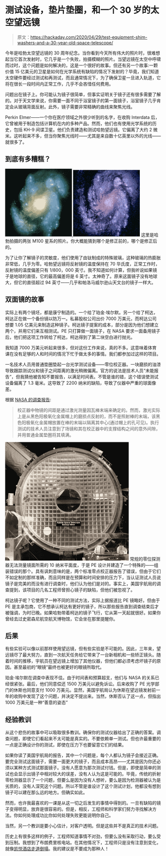 # 测试设备，垫片垫圈，和一个 30 岁的太空望远镜

> 原文：<https://hackaday.com/2020/04/29/test-equipment-shim-washers-and-a-30-year-old-space-telescope/>

今年是哈勃太空望远镜的 30 周年纪念。当你看到今天所有伟大的照片时，很难想起当它首次发射时，它几乎是一个失败，拍摄模糊的照片。当望远镜在太空中呼啸而过时，这个问题是如何解决的，这是一个很好的故事。但还有另一个故事:一颗价值 15 亿美元的卫星是如何在光学系统有缺陷的情况下发射的？毕竟，我们知道太空硬件要经过测试和再测试，而且通常情况下，为了确保卫星一旦进入轨道，它将在很长一段时间内正常工作，几乎不会吝惜任何费用。

问题出在镜子上。你可能认为镜子很简单，但事实证明关于镜子还有很多需要了解的。对于天文学来说，你需要一面不同于浴室镜子的第一面镜子，浴室镜子几乎肯定会从玻璃背面反射。此外，镜子需要非常精确的曲线来聚焦光线。

Perkin Elmer——一个你在医疗领域之外很少听到的名字，在收购 Interdata 后，它曾被用于制造包括计算机在内的多种产品。然而，他们也有使用光学系统的历史，包括 KH-9 间谍卫星。他们负责建造和测试哈勃望远镜。它偏离了大约 2 微米。这听起来不多，但当你聚焦光线时——尤其是来自数十亿英里以外的光线——就很多了。

## 到底有多糟糕？

[![](img/982565d988726beb3c781c0eaea26e44.png) ](https://hackaday.com/wp-content/uploads/2020/04/m1000.gif) [![](img/2a75085657a8840e1aa0da0cc40fe7d3.png)](https://hackaday.com/wp-content/uploads/2020/04/m001.gif) 这里是哈勃拍摄的两张 M100 星系的照片。你大概能猜到哪个是修正前的，哪个是修正后的。

为了让你了解镜子的灵敏度，他们使用了由钛制成的特殊玻璃，这种玻璃的热膨胀非常低，几乎为零。哈勃望远镜将反射镜的温度保持在 70 华氏度，正常工作时，反射镜的温度偏差只有 1/800，000 英寸。我不知道如何计算，但我听说如果镜子是地球的直径，它的最高偏差将是 6 英寸。太神奇了。原来这面镜子没有地球大，但它的直径超过 94 英寸——几乎和帕洛马威尔逊山天文台的镜子一样大。

## 双面镜的故事

实际上有两个镜坯，都是康宁制造的。一个给了珀金·埃尔默。另一个给了柯达，柯达正在做一个备份镜以防万一。私募股权公司出价 7000 万美元，而柯达公司想要 1.05 亿美元来制造这种镜子。柯达镜子提案的成本，部分是因为他们想建立两个，并用它们来互相测试。PE 只打算做一面镜子，在 NASA 要求一面备用镜子后，他们把这项工作转给了柯达，柯达得到了第二块空白进行抛光。

我知道 7000 万美元听起来很多，但对这份工作来说，真的不多。这意味着体育课在没有足够的人和时间的情况下忙于做太多的事情。我们都参加过这样的项目。

一名技术人员用普通垫圈垫起一台光学测试设备——零位校正器。一块磨损的油漆导致跟踪测试仪和镜子之间距离的激光稍微偏离。官方的说法是技术人员“未能报告”，但我猜他被告知不要报告，以满足时间表。不管是谁的错，这个错误使测试设备偏离了 1.3 毫米。这导致了 2200 纳米的缺陷，导致了仪器中严重的球面像差。

根据 [NASA 的调查报告](https://ntrs.nasa.gov/search.jsp?R=19910003124):

> 校正器中物镜的间距是通过激光测量因瓦棒末端来确定的。然而，激光实际上是从黑色阳极氧化金属帽上的磨损点反射的，而不是照射棒的末端，该黑色阳极氧化金属帽放置在棒的末端以隔离其中心(通过帽上的孔可见)。执行测试的技术人员注意到了场镜和其在校正器中的支撑结构之间的意外间隙，并用普通金属垫圈将其填满。

[![](img/02eb2edbb93616284863733348978381.png)](https://hackaday.com/wp-content/uploads/2020/04/hub.jpg) 常规的零位探测器无法测量镜面所需的 10 纳米平面度，于是 PE 设计并建造了一个特殊的——组装错误的那个。具有讽刺意味的是，两个标准零点校正器报告了错误，但由于它们不如定制的那样准确，而且同样是在预算和时间安排的压力下，当认证测试人员说镜子是完美的而没有进行调查时，他们认为他们是对的。事实上，美国宇航局的调查提到，该项目的几名工程师曾担心镜子的缺陷，但他们被忽视了。

柯达镜子呢？它使用了一种不同的测试方法，实际上据报道比 PE 镜略好。但由于 PE 是主承包商，它不想承认柯达有更好的镜子，所以那些报告直到调查结束后才被强调，为时已晚。如果哈勃带着柯达的镜子飞行，它从第一天起就很好。如果你曾经去过史密森尼航空航天博物馆，它会坐在那里提醒你。

## 后果

有些实验可以像以前那样使用望远镜，但有些实验是不可能的。因此，三年来，望远镜尽了最大努力，直到一次航天任务给它带来了一台新相机和一些矫正镜头。随着时间的推移，宇航员在望远镜上增加了其他仪器，但他们都必须考虑坏镜子的原因。甚至最初的“眼镜”最终也被更好的眼镜所取代。

珀金·埃尔默在调查中表现不佳。由于时间表和预算超支，他们与 NASA 的关系已经很紧张。最后，他们同意偿还 1500 万美元以避免诉讼。后来收购了 PE 光学部门的休斯也同意支付 1000 万美元。显然，美国宇航局认为休斯在望远镜发射前一年的收购中发现了这个问题，并决定不提出来。当然，休斯否认了这一点，但指出 1000 万美元是一种“善意的姿态”

## 经验教训

从这个悲伤的故事中可以吸取很多教训。确保你的测试仪器给出了正确的答案。调查问题，即使它们看起来不太可能是真实的。不要依赖单一测试。但也许最重要的一点是正确设计你的测试，即使在压力下也要留意它们的结果。

如果你读了美国宇航局的报告，其中一个问题是，每个人都认为镜子会接近正确。要完全测试这面镜子，需要一面更大的镜子，而且成本高昂——尤其是因为你还必须以某种方式测试那面镜子。没有人愿意为那次测试付钱。但是，即使是简单的测试也会显示出镜子中相对较大的误差，没有人认为这是可能的。毕竟，传统的折射零检测器显示了一个问题，但要么是因为没有人想听，要么是因为检测器被认为是劣质的，没有人深究这个问题。所以不管是谁设计了这个测试计划，他都没有想到镜子可以建在那么远的地方。但确实如此。

然而，也许我最喜欢的一课是从这一切之后发生的事情中得到的。一旦有缺陷的镜子变得明显，放弃是很容易的。但是，相反，工程师和科学家们努力寻找解决方法。你如何处理成功比你如何处理失败更能说明你自己。

当然，另一个教训是要小心估计，对客户透明。但是这些并不是真正的技术问题。

历史上有很多这样的例子，工程师知道事情不对劲，但要么没有采取行动，要么受到压制。我想到了布朗费里核电站。在其他情况下，工程师只是没有注意到变化，就像[凯悦酒店走道倒塌](https://hackaday.com/2016/10/10/beware-common-sense-engineering/)。我的建议是不要成为那种人！